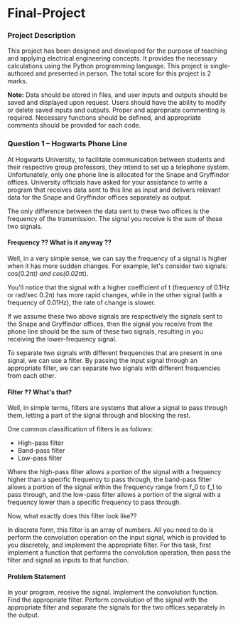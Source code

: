 # Final-Project
### Project Description

This project has been designed and developed for the purpose of teaching and applying electrical engineering concepts. It provides the necessary calculations using the Python programming language. This project is single-authored and presented in person. The total score for this project is 2 marks.

**Note:** Data should be stored in files, and user inputs and outputs should be saved and displayed upon request. Users should have the ability to modify or delete saved inputs and outputs. Proper and appropriate commenting is required. Necessary functions should be defined, and appropriate comments should be provided for each code.

### Question 1 – Hogwarts Phone Line

At Hogwarts University, to facilitate communication between students and their respective group professors, they intend to set up a telephone system. Unfortunately, only one phone line is allocated for the Snape and Gryffindor offices. University officials have asked for your assistance to write a program that receives data sent to this line as input and delivers relevant data for the Snape and Gryffindor offices separately as output.

The only difference between the data sent to these two offices is the frequency of the transmission. The signal you receive is the sum of these two signals.

#### Frequency ?? What is it anyway ??

Well, in a very simple sense, we can say the frequency of a signal is higher when it has more sudden changes. For example, let's consider two signals: cos(0.2π*t) and cos(0.02π*t).

You'll notice that the signal with a higher coefficient of t (frequency of 0.1Hz or rad/sec 0.2π) has more rapid changes, while in the other signal (with a frequency of 0.01Hz), the rate of change is slower.

If we assume these two above signals are respectively the signals sent to the Snape and Gryffindor offices, then the signal you receive from the phone line should be the sum of these two signals, resulting in you receiving the lower-frequency signal.

To separate two signals with different frequencies that are present in one signal, we can use a filter. By passing the input signal through an appropriate filter, we can separate two signals with different frequencies from each other.

#### Filter ?? What's that?

Well, in simple terms, filters are systems that allow a signal to pass through them, letting a part of the signal through and blocking the rest.

One common classification of filters is as follows:
- High-pass filter
- Band-pass filter
- Low-pass filter

Where the high-pass filter allows a portion of the signal with a frequency higher than a specific frequency to pass through, the band-pass filter allows a portion of the signal within the frequency range from f_0 to f_1 to pass through, and the low-pass filter allows a portion of the signal with a frequency lower than a specific frequency to pass through.

Now, what exactly does this filter look like??

In discrete form, this filter is an array of numbers. All you need to do is perform the convolution operation on the input signal, which is provided to you discretely, and implement the appropriate filter. For this task, first implement a function that performs the convolution operation, then pass the filter and signal as inputs to that function.

#### Problem Statement

In your program, receive the signal.
Implement the convolution function.
Find the appropriate filter.
Perform convolution of the signal with the appropriate filter and separate the signals for the two offices separately in the output.

